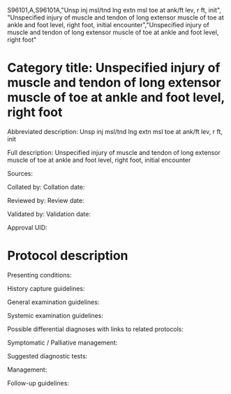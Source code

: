 S96101,A,S96101A,"Unsp inj msl/tnd lng extn msl toe at ank/ft lev, r ft, init", "Unspecified injury of muscle and tendon of long extensor muscle of toe at ankle and foot level, right foot, initial encounter","Unspecified injury of muscle and tendon of long extensor muscle of toe at ankle and foot level, right foot"
# Category title: Unspecified injury of muscle and tendon of long extensor muscle of toe at ankle and foot level, right foot

Abbreviated description: Unsp inj msl/tnd lng extn msl toe at ank/ft lev, r ft, init

Full description: Unspecified injury of muscle and tendon of long extensor muscle of toe at ankle and foot level, right foot, initial encounter

Sources:

Collated by:
Collation date:

Reviewed by:
Review date:

Validated by:
Validation date:

Approval UID:

# Protocol description

Presenting conditions:

History capture guidelines:

General examination guidelines:

Systemic examination guidelines:

Possible differential diagnoses with links to related protocols:

Symptomatic / Palliative management:

Suggested diagnostic tests:

Management:

Follow-up guidelines:
